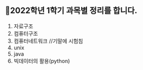 ## 🔶2022학년 1학기 과목별 정리를 합니다.
1. 자료구조
2. 컴퓨터구조
3. 컴퓨터네트워크 //기말에 시험침
4. unix
5. java
6. 빅데이터의 활용(python) 

 
 

